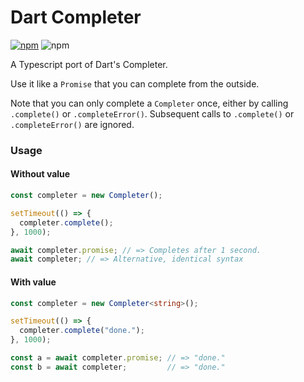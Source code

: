 # Dart Completer

[![npm](https://img.shields.io/npm/l/dart-completer.svg)](https://github.com/ciriousjoker/dart-completer/blob/main/LICENSE)
![npm](https://ciriousjoker.github.io/dart-completer/coverage/badge.svg)

A Typescript port of Dart's Completer.

Use it like a `Promise` that you can complete from the outside.

Note that you can only complete a `Completer` once, either by calling `.complete()` or `.completeError()`.
Subsequent calls to `.complete()` or `.completeError()` are ignored.

### Usage

#### Without value

```ts
const completer = new Completer();

setTimeout(() => {
  completer.complete();
}, 1000);

await completer.promise; // => Completes after 1 second.
await completer; // => Alternative, identical syntax
```

#### With value

```ts
const completer = new Completer<string>();

setTimeout(() => {
  completer.complete("done.");
}, 1000);

const a = await completer.promise; // => "done."
const b = await completer;         // => "done."
```
